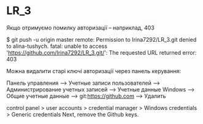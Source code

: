 # LR_3

Якщо отримуємо помилку авторизації – наприклад, 403 

$ git push -u origin master
remote: Permission to Irina7292/LR_3.git denied to alina-tushych.
fatal: unable to access 'https://github.com/Irina7292/LR_3.git/': The requested URL returned error: 403

Можна видалити старі ключі авторизації через панель керування:

Панель управления –> Учетные записи пользователей –> Администрирование учетных записей –> Учетные данные Windows –> Общие учетные данные –> git:https://github.com –> Удалить 

control panel > user accounts > credential manager > Windows credentials > Generic credentials
Next, remove the Github keys.


